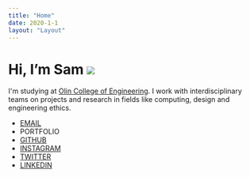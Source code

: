 ```yaml
---
title: "Home"
date: 2020-1-1
layout: "Layout"
---
```


<h1 class="big-title">Hi, I’m Sam <img class="me-laptop" src="/1264.png"/></h1>

I'm studying at <a href="https://www.olin.edu">Olin College of Engineering</a>. I work with interdisciplinary teams on projects and research in fields like computing, design and engineering ethics.

<nav class="profiles">
        <ul>
          <li><a href="mailto:sam@daitzman.com">EMAIL</a></li>
          <li><router-link to="/portfolio">PORTFOLIO</router-link></li>
          <li><a href="https://github.com/sdaitzman">GITHUB</a></li>
          <li><a href="https://instagram.com/sdaitzman">INSTAGRAM</a></li>
          <li><a href="https://twitter.com/sdaitzman">TWITTER</a></li>
          <li><a href="https://www.linkedin.com/in/samdaitzman/">LINKEDIN</a></li>
        </ul>
      </nav>
